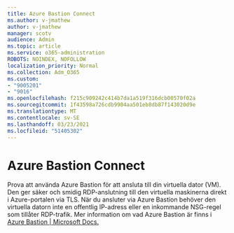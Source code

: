 ```yaml
---
title: Azure Bastion Connect
ms.author: v-jmathew
author: v-jmathew
manager: scotv
audience: Admin
ms.topic: article
ms.service: o365-administration
ROBOTS: NOINDEX, NOFOLLOW
localization_priority: Normal
ms.collection: Adm_O365
ms.custom:
- "9005201"
- "9016"
ms.openlocfilehash: f215c909242c414b7da1a519f316dcb00570f02a
ms.sourcegitcommit: 1f43598a726cdb9904aa501eb8db87f143020d9e
ms.translationtype: MT
ms.contentlocale: sv-SE
ms.lasthandoff: 03/23/2021
ms.locfileid: "51405302"
---
```

# <a name="azure-bastion-connect"></a>Azure Bastion Connect

Prova att använda Azure Bastion för att ansluta till din virtuella dator (VM). Den ger säker och smidig RDP-anslutning till den virtuella maskinerna direkt i Azure-portalen via TLS. När du ansluter via Azure Bastion behöver den virtuella datorn inte en offentlig IP-adress eller en inkommande NSG-regel som tillåter RDP-trafik. Mer information om vad Azure Bastion är finns i [Azure Bastion | Microsoft Docs.](https://docs.microsoft.com/azure/bastion/bastion-overview)
